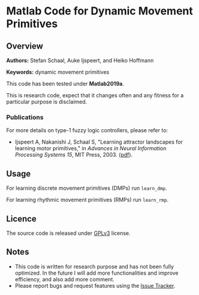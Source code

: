 
# Matlab Code for Dynamic Movement Primitives

## Overview

**Authors:** Stefan Schaal, Auke Ijspeert, and Heiko Hoffmann

**Keywords:** dynamic movement primitives

This code has been tested under **Matlab2019a**.

This is research code, expect that it changes often and any fitness for a particular purpose is disclaimed.

### Publications

For more details on type-1 fuzzy logic controllers, please refer to: 

* Ijspeert A, Nakanishi J, Schaal S, "Learning attractor landscapes for learning motor primitives," in *Advances in Neural Information Processing Systems 15*, MIT Press, 2003. ([pdf](http://www-clmc.usc.edu/publications/I/ijspeert-NIPS2002.pdf)).

## Usage

For learning discrete movement primitives (DMPs) run `learn_dmp`.

For learning rhythmic movement primitives (RMPs) run `learn_rmp`.

## Licence

The source code is released under [GPLv3](http://www.gnu.org/licenses/) license.

## Notes

 - This code is written for research purpose and has not been fully optimized. In the future I will add more functionalities and improve efficiency, and also add more comment.
 - Please report bugs and request features using the [Issue Tracker](https://github.com/andriyukr/controllers/issues).
